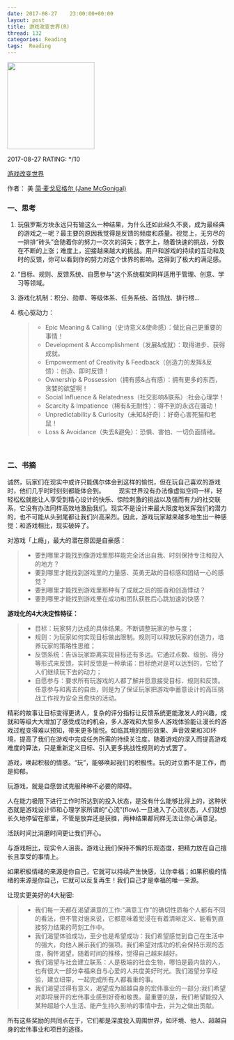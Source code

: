 ```yaml
---
date: 2017-08-27    23:00:00+00:00
layout: post
title: 游戏改变世界(R)
thread: 132
categories: Reading
tags:  Reading
---
```


<img src="https://images-cn.ssl-images-amazon.com/images/I/51kazfuWP4L.jpg" width="200" />

2017-08-27 RATING:  */10



[游戏改变世界](https://www.amazon.cn/%E5%9B%BE%E4%B9%A6/dp/B01M22C5TZ)



作者： 美 [简·麦戈尼格尔 (Jane McGonigal)](https://www.amazon.cn/s/ref=dp_byline_sr_book_1?ie=UTF8&field-author=%E7%AE%80%C2%B7%E9%BA%A6%E6%88%88%E5%B0%BC%E6%A0%BC%E5%B0%94+%28Jane+McGonigal%29&search-alias=books) 



### 一、思考

1. 玩俄罗斯方块永远只有输这么一种结果，为什么还如此经久不衰，成为最经典的游戏之一呢？最主要的原因我觉得是反馈的频度和质量。视觉上，无穷尽的一排排“砖头”会随着你的努力一次次的消失；数字上，随着快速的挑战，分数在不断的上涨；难度上，迎接越来越大的挑战。用户和游戏的持续的互动和及时的反馈，你可以看到你的努力对这个世界的影响。这得到了极大的满足感。

2. “目标、规则、反馈系统、自愿参与”这个系统框架同样适用于管理、创意、学习等领域。

3. 游戏化机制：积分、勋章、等级体系、任务系统、首领战、排行榜...

4. 核心驱动力：

   > *  Epic Meaning & Calling（史诗意义&使命感）：做比自己更重要的事情！
   > *  Development & Accomplishment（发展&成就）：取得进步、获得成就。
   > *  Empowerment of Creativity & Feedback（创造力的发挥&反馈）：创造、即时反馈！
   > * Ownership & Possession（拥有感&占有感）：拥有更多的东西，贪婪的欲望啊！
   > *  Social Influence & Relatedness（社交影响&联系）:社会心理学！
   > * Scarcity & Impatience（稀有&无耐性）：得不到的永远在骚动！
   > * Unpredictability & Curiosity（未知&好奇）：好奇心害死猫和老鼠！
   > * Loss & Avoidance（失去&避免）：恐惧、害怕、一切负面情绪。

   ​

### 二、书摘



诚然，玩家们在现实中或许只能偶尔体会到这样的愉悦，但在玩自己喜欢的游戏时，他们几乎时时刻刻都能体会到。
  现实世界没有办法像虚拟空间一样，轻轻松松就能让人享受到精心设计的快乐、惊险刺激的挑战以及强而有力的社交联系，它没有办法同样高效地激励我们。现实不是设计来最大限度地发挥我们的潜力的，也不可能从头到尾都让我们兴高采烈。因此，游戏玩家越来越多地生出一种感觉：和游戏相比，现实破碎了。



对游戏「上瘾」，最大的潜在原因是自豪感：

> * 要到哪里才能找到像游戏里那样能完全活出自我、时刻保持专注和投入的地方？
> * 要到哪里才能找到游戏里的力量感、英勇无敌的目标感和团结一心的感觉？ 
> * 要到哪里才能找到游戏里那种有了成就之后的振奋和创造悸动？ 
> * 要到哪里才能找到游戏里在成功和团队获胜后心跳加速的快感？



**游戏化的4大决定性特征：**

> * 目标：玩家努力达成的具体结果。不断调整玩家的参与度；
> * 规则：为玩家如何实现目标做出限制。规则可以释放玩家的创造力，培养玩家的策略性思维；
> * 反馈系统：告诉玩家距离实现目标还有多远。它通过点数、级别、得分等形式来反馈。实时反馈是一种承诺：目标绝对是可以达到的，它给了人们继续玩下去的动力；
> * 自愿参与：要求所有玩游戏的人都了解并愿意接受目标、规则和反馈。任意参与和离去的自由，则是为了保证玩家把游戏中蓄意设计的高压挑战工作视为安全且愈快的活动。



精彩的故事让目标变得更诱人，复杂的评分指标让反馈系统更能激发人的兴趣，成就和等级大大增加了感受成功的机会，多人游戏和大型多人游戏体验能让漫长的游戏过程变得难以预知，带来更多愉悦。如临其境的图形效果、声音效果和3D环境，提高了我们在游戏中完成任务所需的持续关注度。随着游戏的深入而提高游戏难度的算法，只是重新定义目标、引入更多挑战性规则的方式罢了。

游戏，唤起积极的情感。“玩”，能够唤起我们的积极性。玩的对立面不是工作，而是抑郁。

玩游戏，就是自愿尝试克服种种不必要的障碍。

人在能力极限下进行工作时所达到的投入状态，是没有什么能够比得上的，这种状态就是游戏设计师和心理学家所谓的“心流”(flow).一旦进入了心流状态，人们就想长久地停留在那里，不管是放弃还是获胜，两种结果都同样无法让你心满意足。

活跃时间比消磨时间更让我们开心。

与游戏相比，现实令人沮丧。游戏让我们保持不懈的乐观态度，把精力放在自己擅长且享受的事情上。

如果积极情绪的来源是你自己，它就可以持续产生快感，让你幸福；如果积极的情绪的来源是你自己，它就可以反复再生！我们自己才是幸福的唯一来源。



让现实更美好的4大秘密:

> * 我们每一天都在渴望满意的工作:"满意工作"的确切性质每个人都有不同的看法，但不管对谁来说，它都意味着觉浸在有着清晰定义、能看到直接努力结果的苛刻工作中。
> * 我们渴望体验成功，至少也是希望成功：我们希望感觉到自己在生活中的强大，向他人展示我们的强项。我们希望对成功的机会保持乐观的态度，胸怀渴望，随着时间的推移，觉得自己越来越好。
> * 我们渴望与社会建立联系：人是极端的社会生物，哪怕是最内敛的人，也有很大一部分幸福来自与心爱的人共度美好时光。我们渴望分享经验，建立纽带，一起完成所有人都看重的事。
> * 我们渴望过得有意义，渴望成为超越自身的宏伟事业的一部分:我们希望对即将展开的宏伟事业感到好奇和敬畏。最重要的是，我们希望能投入某种超越个人生活、能产生持久影响的事情中去，并为之做出贡献。

所有这些奖励的共同点在于，它们都是深度投入周围世界，如环境、他人、超越自身的宏伟事业和项目的途径。



















